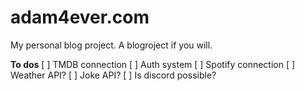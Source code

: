 # adam4ever.com

My personal blog project. A blogroject if you will.

**To dos**
[ ] TMDB connection
[ ] Auth system
[ ] Spotify connection
[ ] Weather API?
[ ] Joke API?
[ ] Is discord possible?
